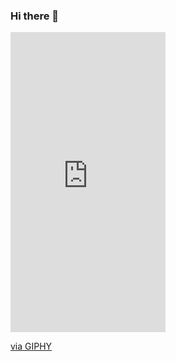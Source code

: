 ### Hi there 👋
<iframe src="https://giphy.com/embed/jTHti8z6rjrUZmBgOp" width="248" height="480" frameBorder="0" class="giphy-embed" allowFullScreen></iframe><p><a href="https://giphy.com/stickers/kodewithklossy-kwk-kode-with-klossy-jTHti8z6rjrUZmBgOp">via GIPHY</a></p>
<!--
**revyrob/revyrob** is a ✨ _special_ ✨ repository because its `README.md` (this file) appears on your GitHub profile.

Here are some ideas to get you started:

- 🔭 I’m currently working on ...
- 🌱 I’m currently learning ...
- 👯 I’m looking to collaborate on ...
- 🤔 I’m looking for help with ...
- 💬 Ask me about ...
- 📫 How to reach me: ...
- 😄 Pronouns: ...
- ⚡ Fun fact: ...
-->
